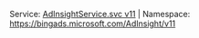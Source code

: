 Service: [AdInsightService.svc v11](https://adinsight.api.bingads.microsoft.com/Api/Advertiser/AdInsight/V11/AdInsightService.svc) | Namespace: https://bingads.microsoft.com/AdInsight/v11
